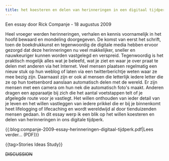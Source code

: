 ```yaml
---
title: het koesteren en delen van herinneringen in een digitaal tijdperk
---
```


Een essay door Rick Companje - 18 augustus 2009  

Heel vroeger werden herinneringen, verhalen en kennis voornamelijk in het hoofd bewaard en mondeling doorgegeven. De komst van eerst het schrift, toen de boekdrukkunst en tegenwoordig de digitale media hebben ervoor gezorgd dat deze herinneringen nu veel makkelijker, sneller en nauwkeuriger kunnen worden vastgelegd en verspreid. Tegenwoordig is het praktisch mogelijk alles wat je beleefd, wat je ziet en waar je over praat te delen met anderen via het Internet. Veel mensen plaatsen regelmatig een nieuw stuk op hun weblog of laten via een twitterberichtje weten waar ze mee bezig zijn. Daarnaast zijn er ook al mensen die letterlijk iedere letter die ze op hun toetsenbord aanslaan automatisch delen met de wereld. Er zijn mensen met een camera om hun nek die automatisch foto's maakt. Anderen dragen een apparaatje bij zich die het aantal voetstappen telt of je afgelegde route voor je vastlegt. Het willen onthouden van ieder detail van je leven en het willen vastleggen van iedere prikkel die er bij je binnenkomt heet lifelogging of lifecaching en wordt wereldwijd al door tienduizenden mensen gedaan. In dit essay werp ik een blik op het willen koesteren en delen van herinneringen in ons digitale tijdperk.

{{:blog:companje-2009-essay-herinneringen-digitaal-tijdperk.pdf|Lees verder... (PDF)}}

{{tag>Stories Ideas Study}}

~~DISCUSSION~~
